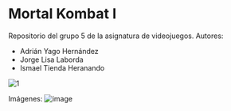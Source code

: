 # Mortal Kombat I
Repositorio del grupo 5 de la asignatura de videojuegos.
Autores:
  - Adrián Yago Hernández
  - Jorge Lisa Laborda
  - Ismael Tienda Heranando

![1](https://user-images.githubusercontent.com/91343476/154428636-0dce8e71-93b3-4e06-bc4c-e9fc9beae36b.png)

Imágenes:
![image](https://user-images.githubusercontent.com/79214939/164917146-264990ef-8a2d-410d-a62d-df073875348e.png)
